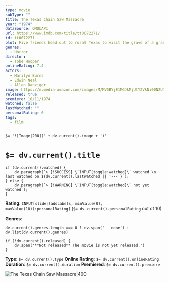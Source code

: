 ```yaml
---
type: movie
subType: ""
title: The Texas Chain Saw Massacre
year: "1974"
dataSource: OMDbAPI
url: https://www.imdb.com/title/tt0072271/
id: tt0072271
plot: Five friends head out to rural Texas to visit the grave of a grandfather. On the way they stumble across what appears to be a deserted house, only to discover something sinister within. Something armed with a chainsaw.
genres:
  - Horror
director:
  - Tobe Hooper
onlineRating: 7.4
actors:
  - Marilyn Burns
  - Edwin Neal
  - Allen Danziger
image: https://m.media-amazon.com/images/M/MV5BYjE1MGJkMjUtY2VkNi00N2U1LWI2NWEtMDExNGYzYjRkZTM0XkEyXkFqcGc@._V1_SX300.jpg
released: true
premiere: 10/11/1974
watched: false
lastWatched: ""
personalRating: 0
tags:
  - film
---
```


`$= '![Image|200](' + dv.current().image + ')'`

# `$= dv.current().title`

```dataviewjs
if (dv.current().watched) {
	dv.paragraph(`> [!SUCCESS] \`INPUT[toggle:watched]\` watched \n last watched on ${dv.current().lastWatched || '---'}`);
} else {
	dv.paragraph(`> [!WARNING] \`INPUT[toggle:watched]\` not yet watched`);
}
```

**Rating**:  `INPUT[slider(addLabels, minValue(0), maxValue(10)):personalRating]` (`$= dv.current().personalRating` out of 10)

**Genres**:
```dataviewjs
dv.current().genres.length === 0 ? dv.span(' - none') : dv.list(dv.current().genres)
```

```dataviewjs
if (!dv.current().released) {
	dv.span('**Not released** The movie is not yet released.')
}
```

**Type**: `$= dv.current().type`
**Online Rating**: `$= dv.current().onlineRating`
**Duration**:  `$= dv.current().duration`
**Premiered**: `$= dv.current().premiere`


![The Texas Chain Saw Massacre|400](https://images.bauerhosting.com/empire/2023/10/The-Texas-Chain-Saw-Massacre.jpg?auto=format&w=1440&q=80)